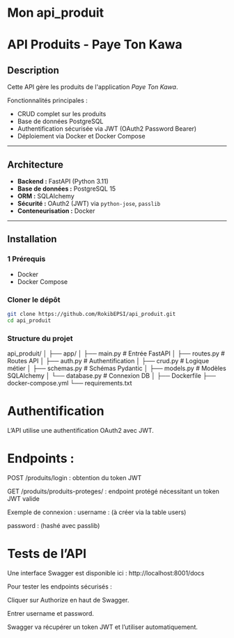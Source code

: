 # Mon api_produit
# API Produits - Paye Ton Kawa

## Description

Cette API gère les produits de l'application *Paye Ton Kawa*.

Fonctionnalités principales :
- CRUD complet sur les produits
- Base de données PostgreSQL
- Authentification sécurisée via JWT (OAuth2 Password Bearer)
- Déploiement via Docker et Docker Compose

---

## Architecture

- **Backend :** FastAPI (Python 3.11)
- **Base de données :** PostgreSQL 15
- **ORM :** SQLAlchemy
- **Sécurité :** OAuth2 (JWT) via `python-jose`, `passlib`
- **Conteneurisation :** Docker

---

##  Installation

### 1 Prérequis

- Docker
- Docker Compose

###  Cloner le dépôt

```bash
git clone https://github.com/RokibEPSI/api_produit.git
cd api_produit
```
###  Structure du projet

api_produit/
│
├── app/
│   ├── main.py          # Entrée FastAPI
│   ├── routes.py        # Routes API
│   ├── auth.py          # Authentification
│   ├── crud.py          # Logique métier
│   ├── schemas.py       # Schémas Pydantic
│   ├── models.py        # Modèles SQLAlchemy
│   └── database.py      # Connexion DB
│
├── Dockerfile
├── docker-compose.yml
└── requirements.txt

# Authentification
L’API utilise une authentification OAuth2 avec JWT.

# Endpoints :
POST /produits/login : obtention du token JWT

GET /produits/produits-proteges/ : endpoint protégé nécessitant un token JWT valide

Exemple de connexion :
username : (à créer via la table users)

password : (hashé avec passlib)

# Tests de l’API
Une interface Swagger est disponible ici :
http://localhost:8001/docs

Pour tester les endpoints sécurisés :

Cliquer sur Authorize en haut de Swagger.

Entrer username et password.

Swagger va récupérer un token JWT et l’utiliser automatiquement.